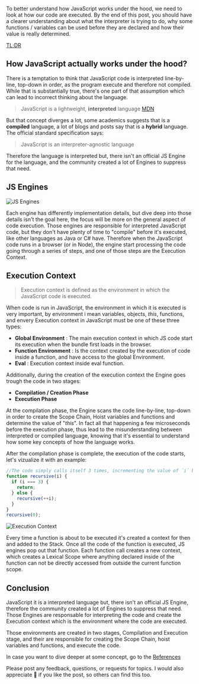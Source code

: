 To better understand how JavaScript works under the hood, we need to look at how our code are executed. By the end of this post, you should have a clearer understanding about what the interpreter is trying to do, why some functions / variables can be used before they are declared and how their value is really determined.

[TL;DR](#markdown-header-conclusion)

## How JavaScript actually works under the hood?

There is a temptation to think that JavaScript code is interpreted line-by-line, top-down in order, as the program execute and therefore not compiled. While that is substantially true, there's one part of that assumption which can lead to incorrect thinking about the language.

> JavaScript is a lightweight, **interpreted** language [MDN](https://developer.mozilla.org/en-US/docs/Web/JavaScript)

But that concept diverges a lot, some academics suggests that is a **compiled** language, a lot of blogs and posts say that is a **hybrid** language. The official standard specification says:

> JavaScript is an interpreter-agnostic language

Therefore the language is interpreted but, there isn't an official JS Engine for the language, and the community created a lot of Engines to suppress that need.

## JS Engines

![JS Engines](https://thepracticaldev.s3.amazonaws.com/i/f245q94qb8yblvdjmcf7.PNG)

Each engine has differently implementation details, but dive deep into those details isn't the goal here, the focus will be more on the general aspect of code execution. Those engines are responsible for interpreted JavaScript code, but they don't have plenty of time to "compile" before it's executed, like other languages as Java or C# have. Therefore when the JavaScript code runs in a browser (or in Node), the engine start processing the code going through a series of steps, and one of those steps are the Execution Context.

## Execution Context

> Execution context is defined as the environment in which the JavaScript code is executed.

When code is run in JavaScript, the environment in which it is executed is very important, by environment i mean variables, objects, _this_, functions, and envery Execution context in JavaScript must be one of these three types:

- **Global Environment** : The main execution context in which JS code start its execution when the bundle first loads in the browser.
- **Function Environment** : Is the context created by the execution of code inside a function, and have access to the global Environment.
- **Eval** : Execution context inside eval function.

Additionally, during the creation of the execution context the Engine goes trough the code in two stages:

- **Compilation / Creation Phase**
- **Execution Phase**

At the compilation phase, the Engine scans the code line-by-line, top-down in order to create the Scope Chain, Hoist variables and functions and determine the value of "_this_". In fact all that happening a few microseconds before the execution phase, thus lead to the misunderstanding between interpreted or compiled language, knowing that it's essential to understand how some key concepts of how the language works.

After the compilation phase is complete, the execution of the code starts, let's vizualize it with an example:

```js
//The code simply calls itself 3 times, incrementing the value of ´i´ by 1.
function recursive(i) {
  if (i === 3) {
    return;
  } else {
    recursive(++i);
  }
}
recursive(0);
```

![Execution Context](https://davidshariff.com/blog/wp-content/uploads/2012/06/es1.gif)

Every time a function is about to be executed it's created a context for then and added to the Stack. Once all the code of the function is executed, JS engines pop out that function. Each function call creates a new context, which creates a Lexical Scope where anything declared inside of the function can not be directly accessed from outside the current function scope.

## Conclusion

JavaScript it is a interpreted language but, there isn't an official JS Engine, therefore the community created a lot of Engines to suppress that need. Those Engines are responsable for interpreting the code and create the Execution context which is the environment where the code are executed.

Those environments are created in two stages, Compilation and Execution stage, and their are responsible for creating the Scope Chain, hoist variables and functions, and execute the code.

In case you want to dive deeper at some concept, go to the [References](https://github.com/ScottiBR/my-articles/blob/master/JavaScript/Hoisting/References.md)

Please post any feedback, questions, or requests for topics. I would also appreciate 👏 if you like the post, so others can find this too.
